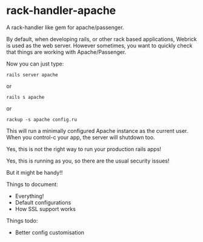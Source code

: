 rack-handler-apache
===================

A rack-handler like gem for apache/passenger.

By default, when developing rails, or other rack based applications, Webrick is used as the web server.
However sometimes, you want to quickly check that things are working with Apache/Passenger.

Now you can just type:

    rails server apache

or

    rails s apache

or

    rackup -s apache config.ru

This will run a minimally configured Apache instance as the current user. When you control-c your app,
the server will shutdown too.

Yes, this is not the right way to run your production rails apps!

Yes, this is running as you, so there are the usual security issues!

But it might be handy!!


Things to document:

* Everything!
* Default configurations
* How SSL support works

Things todo:

* Better config customisation
